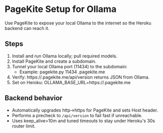 # PageKite Setup for Ollama

Use PageKite to expose your local Ollama to the internet so the Heroku backend can reach it.

## Steps
1) Install and run Ollama locally; pull required models.
2) Install PageKite and create a subdomain.
3) Tunnel your local Ollama port (11434) to the subdomain:
   - Example: pagekite.py 11434 <subdomain>.pagekite.me
4) Verify: https://<subdomain>.pagekite.me/api/version returns JSON from Ollama.
5) Set on Heroku: OLLAMA_BASE_URL=https://<subdomain>.pagekite.me

## Backend behavior
- Automatically upgrades http→https for PageKite and sets Host header.
- Performs a precheck to `/api/version` to fail fast if unreachable.
- Uses keep_alive=10m and tuned timeouts to stay under Heroku's 30s router limit.
